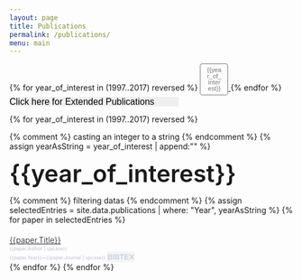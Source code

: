 ```yaml
---
layout: page
title: Publications
permalink: /publications/
menu: main
---
```


<!-- Clipboard copier -->
<script async src="https://cdnjs.cloudflare.com/ajax/libs/clipboard.js/1.7.1/clipboard.min.js"></script>



<script>
var clipboard = new Clipboard('.btn');
clipboard.on('success', function(e) {
    console.log(e);
    console.log("Copied to Clipboard");
});
clipboard.on('error', function(e) {
    console.log(e);
});
</script>

<!-- end Clipboard copier -->



<style>
.paper_authors {
  font-size: 0.6em;
  color: #b9c1ce;
  text-align: justify;
  text-justify: inter-word;
  float:'left'
}
.paper_author_container {margin-bottom:0px; padding:0px; width: 100%}
.journal_info {font-size: 0.6em; color: #b9c1ce}
.publication_card {
  padding-top: 5px;
  text-justify: inter-word;
  padding-bottom: 0px;
  margin-top: 10px;
  margin-bottom:2px
}
.article_title {font-size: 1em; font-weight: bold; font-style: normal; font-weight: 300;    text-align: justify;
    text-justify: inter-word;}
.btn {float:'right'; border: 1px solid #f4f5f7; background-color:#f4f5f7; padding-left:0; padding-right:0; color: #b9c1ce}
large_year {
  font-size: 3em;
  font-weight:600;
}
.year_button {
    box-shadow: 0 0 0 1px #767676 inset!important;
    color: #767676!important;
    margin-bottom: 0.75em;
    font-weight: 400;
    border-radius: .28571429rem;
    text-transform: none;
    font-size: 0.7rem;
    user-select: none;
    line-height: 1em;
    -webkit-tap-highlight-color: transparent;
    font-style: normal;
    transition: opacity .1s ease,background-color .1s ease,color .1s ease,box-shadow .1s ease,background .1s ease;
    text-align: center;
    text-decoration: none;
    text-shadow: none!important;
    cursor: pointer;
    display: inline-block;
    min-height: 1em;
    margin-bottom: 0.2rem;
    width:50px;
    padding-top: 0.5em;
    padding-right: 1em;
    padding-bottom: 0.5em;
    padding-left: 1em;
    outline: 0;
    border: none;
    vertical-align: baseline;
    background: transparent none!important;
}
.year_button_container:hover {
    text-decoration:none;
}
</style>


<div class="yearbuttons">
{% for year_of_interest in (1997..2017) reversed %}
  <a class="year_button_container" href="#{{year_of_interest}}">
    <button class="year_button">{{year_of_interest}}</button>
  </a>
  {% endfor %}
</div>

<a>
    <select onchange="javascript:if (this.options[this.selectedIndex].value != '') window.location.href=this.options[this.selectedIndex].value;this.options[0].selected;" style="width:300px;font-size:16px;border:none;-webkit-appearance:none; color: 'blue'" >
        <option value="">Click here for Extended Publications</option>
        <option value="../fulllengthpeerreviewedabstracts/">Full-Length Peer-Reviewed Abstracts</option>
        <option value="../peerreviewedabstracts/">Peer-Reviewed Abstracts</option>
        <option value="../abstracts/">Abstracts</option>
        <option value="../bookchpt/">Book Chapters</option>
        <option value="../invitedsymposia/">Invited Symposia</option>
        <option value="../dissertation_theses/">Dissertations & Theses</option>
    </select>
  </a>


{% for year_of_interest in (1997..2017) reversed %}

  {% comment %} casting an integer to a string {% endcomment %}
  {% assign yearAsString = year_of_interest | append:"" %}
  <div class='year_header_container'>
  <large_year id="{{year_of_interest}}">{{year_of_interest}}</large_year>
  <div>

  {% comment %} filtering datas {% endcomment %}
  {% assign selectedEntries = site.data.publications | where: "Year", yearAsString %}
  {% for paper in selectedEntries %}
             <div class="publication_card">
               <a class="article_title" href="../../{{paper.Link}}" title="{{paper.Abstract}}">{{paper.Title}}</a>
             </div>
             <div class="paper_author_container">
               <div class="paper_authors">{{paper.Author | upcase}}</div>
               <div class="journal_info">{{paper.Year}}—{{paper.Journal | upcase}}
                 <button class="btn" data-clipboard-text="{{paper.BibTex}}">
                   BIBTEX
                 </button>
               </div>
             </div>
     {% endfor %}
 {% endfor %}

